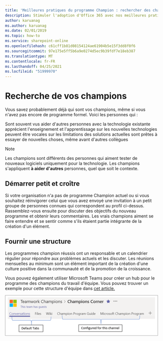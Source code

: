 ```yaml
---
title: 'Meilleures pratiques du programme Champion : rechercher des champions'
description: Stimuler l'adoption d'Office 365 avec nos meilleures pratiques du programme Champion
author: karuanag
ms.author: karuanag
ms.date: 02/01/2019
ms.topic: how-to
ms.service: sharepoint-online
ms.openlocfilehash: c61cff1b81d08154124ae61904b5e15f3dd8f0f6
ms.sourcegitcommit: 97e175e5ff5b6a9e0274d5ec9b39fdf7e18eb387
ms.translationtype: MT
ms.contentlocale: fr-FR
ms.lasthandoff: 04/25/2021
ms.locfileid: "51999970"
---
```

# <a name="finding-your-champions"></a>Recherche de vos champions 

Vous savez probablement déjà qui sont vos champions, même si vous n'avez pas encore de programme formel.  Voici les personnes qui :

Sont souvent vus aider d'autres personnes avec la technologie existante apprécient l'enseignement et l'apprentissage sur les nouvelles technologies peuvent être vocales sur les limitations des solutions actuelles sont prêtes à essayer de nouvelles choses, même avant d'autres collègues

> [!NOTE]
> Les champions sont différents des personnes qui aiment tester de nouveaux logiciels uniquement pour la technologie. Les champions s'appliquent **à aider d'autres** personnes, quel que soit le contexte. 

## <a name="start-small-and-grow"></a>Démarrer petit et croître

Si votre organisation n'a pas de programme Champion actuel ou si vous souhaitez réinvigorer celui que vous avez envoyé une invitation à un petit groupe de personnes connues qui correspondent au profil ci-dessus.  Rassemblez-vous ensuite pour discuter des objectifs du nouveau programme et obtenir leurs commentaires. Les vrais champions aiment se faire entendre et se sentir comme s'ils étaient partie intégrante de la création d'un élément.  

## <a name="provide-structure"></a>Fournir une structure

Les programmes champion réussis ont un responsable et un calendrier régulier pour répondre aux problèmes actuels et les discuter.  Les réunions mensuelles au minimum sont un élément important de la création d'une culture positive dans la communauté et de la promotion de la croissance.  

Vous pouvez également utiliser Microsoft Teams pour créer un hub pour le programme des champions du travail d'équipe.  Vous pouvez trouver un exemple pour cette structure d'équipe dans [cet article.](/MicrosoftTeams/teams-adoption-your-first-teams)

![Onglets de l'équipe champion du travail d'équipe](media/teams-adoption-tab-example.png)